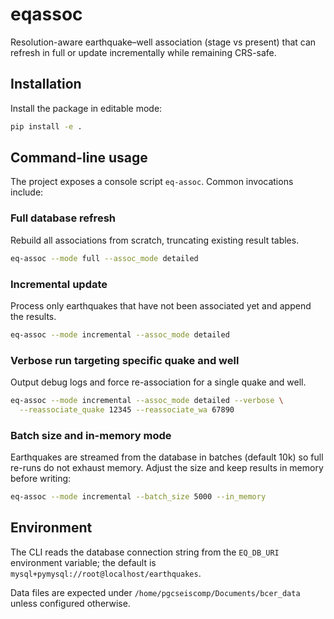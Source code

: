 # eqassoc

Resolution-aware earthquake–well association (stage vs present) that can refresh in full or update incrementally while remaining CRS-safe.

## Installation

Install the package in editable mode:

```bash
pip install -e .
```

## Command-line usage

The project exposes a console script `eq-assoc`. Common invocations include:

### Full database refresh

Rebuild all associations from scratch, truncating existing result tables.

```bash
eq-assoc --mode full --assoc_mode detailed
```

### Incremental update

Process only earthquakes that have not been associated yet and append the results.

```bash
eq-assoc --mode incremental --assoc_mode detailed
```

### Verbose run targeting specific quake and well

Output debug logs and force re-association for a single quake and well.

```bash
eq-assoc --mode incremental --assoc_mode detailed --verbose \
  --reassociate_quake 12345 --reassociate_wa 67890
```

### Batch size and in-memory mode

Earthquakes are streamed from the database in batches (default 10k) so full re-runs do not exhaust memory. Adjust the size and keep results in memory before writing:

```bash
eq-assoc --mode incremental --batch_size 5000 --in_memory
```

## Environment

The CLI reads the database connection string from the `EQ_DB_URI` environment variable; the default is `mysql+pymysql://root@localhost/earthquakes`.

Data files are expected under `/home/pgcseiscomp/Documents/bcer_data` unless configured otherwise.

